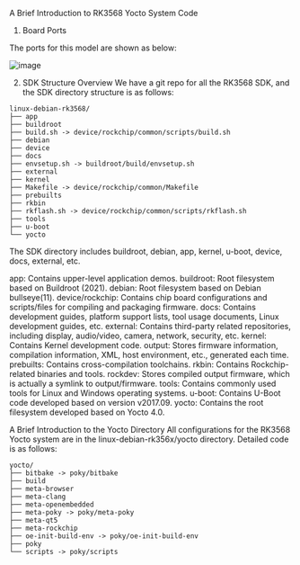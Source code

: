 A Brief Introduction to RK3568 Yocto System Code

1. Board Ports

The ports for this model are shown as below:

![image](https://github.com/simongiec/SOLUTION-3568yocto/assets/169290270/7c32f439-205c-4491-9482-1b32a9237c67)


2. SDK Structure Overview
We have a git repo for all the RK3568 SDK, and the SDK directory structure is as follows:

```
linux-debian-rk3568/
├── app
├── buildroot
├── build.sh -> device/rockchip/common/scripts/build.sh
├── debian
├── device
├── docs
├── envsetup.sh -> buildroot/build/envsetup.sh
├── external
├── kernel
├── Makefile -> device/rockchip/common/Makefile
├── prebuilts
├── rkbin
├── rkflash.sh -> device/rockchip/common/scripts/rkflash.sh
├── tools
├── u-boot
└── yocto
```

The SDK directory includes buildroot, debian, app, kernel, u-boot, device, docs, external, etc.

app:               Contains upper-level application demos.
buildroot:         Root filesystem based on Buildroot (2021).
debian:            Root filesystem based on Debian bullseye(11).
device/rockchip:   Contains chip board configurations and scripts/files for compiling and packaging firmware.
docs:              Contains development guides, platform support lists, tool usage documents, Linux development guides, etc.
external:          Contains third-party related repositories, including display, audio/video, camera, network, security, etc.
kernel:            Contains Kernel development code.
output:            Stores firmware information, compilation information, XML, host environment, etc., generated each time.
prebuilts:         Contains cross-compilation toolchains.
rkbin:             Contains Rockchip-related binaries and tools.
rockdev:           Stores compiled output firmware, which is actually a symlink to output/firmware.
tools:             Contains commonly used tools for Linux and Windows operating systems.
u-boot:            Contains U-Boot code developed based on version v2017.09.
yocto:             Contains the root filesystem developed based on Yocto 4.0.

A Brief Introduction to the Yocto Directory
All configurations for the RK3568 Yocto system are in the linux-debian-rk356x/yocto directory. Detailed code is as follows:

```
yocto/
├── bitbake -> poky/bitbake
├── build
├── meta-browser
├── meta-clang
├── meta-openembedded
├── meta-poky -> poky/meta-poky
├── meta-qt5
├── meta-rockchip
├── oe-init-build-env -> poky/oe-init-build-env
├── poky
└── scripts -> poky/scripts 
```


